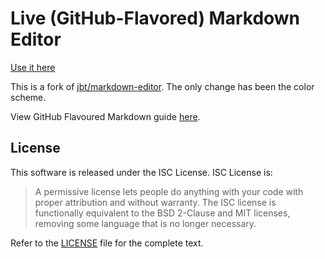 # Live (GitHub-Flavored) Markdown Editor

[Use it here](//kliberty.github.io/markdown-editor)

This is a fork of [jbt/markdown-editor](https://github.com/jbt/markdown-editor). The only change has been the color scheme.

View GitHub Flavoured Markdown guide [here](https://enterprise.github.com/downloads/en/markdown-cheatsheet.pdf).

## License

This software is released under the ISC License. ISC License is:

>  A permissive license lets people do anything with your code with proper attribution and without warranty. The ISC license is functionally equivalent to the BSD 2-Clause and MIT licenses, removing some language that is no longer necessary. 

Refer to the [LICENSE](https://github.com/jbt/markdown-editor/blob/master/LICENSE) file for the complete text.
